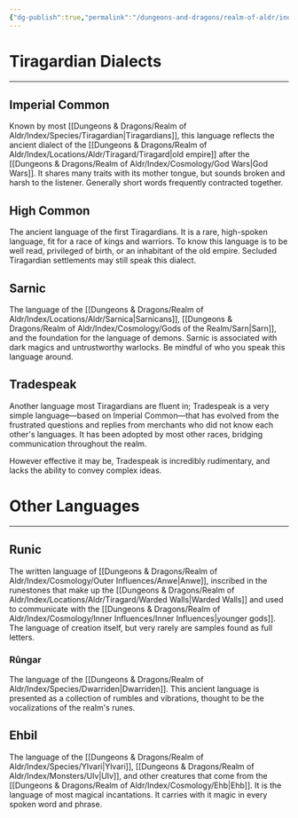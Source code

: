 ```yaml
---
{"dg-publish":true,"permalink":"/dungeons-and-dragons/realm-of-aldr/index/culture/languages/"}
---
```


# Tiragardian Dialects
---
## Imperial Common
Known by most [[Dungeons & Dragons/Realm of Aldr/Index/Species/Tiragardian\|Tiragardians]], this language reflects the ancient dialect of the [[Dungeons & Dragons/Realm of Aldr/Index/Locations/Aldr/Tiragard/Tiragard\|old empire]] after the [[Dungeons & Dragons/Realm of Aldr/Index/Cosmology/God Wars\|God Wars]]. It shares many traits with its mother tongue, but sounds broken and harsh to the listener. Generally short words frequently contracted together.
## High Common
The ancient language of the first Tiragardians. It is a rare, high-spoken language, fit for a race of kings and warriors. To know this language is to be well read, privileged of birth, or an inhabitant of the old empire. Secluded Tiragardian settlements may still speak this dialect.
## Sarnic
The language of the [[Dungeons & Dragons/Realm of Aldr/Index/Locations/Aldr/Sarnica\|Sarnicans]], [[Dungeons & Dragons/Realm of Aldr/Index/Cosmology/Gods of the Realm/Sarn\|Sarn]], and the foundation for the language of demons. Sarnic is associated with dark magics and untrustworthy warlocks. Be mindful of who you speak this language around.
## Tradespeak
Another language most Tiragardians are fluent in; Tradespeak is a very simple language—based on Imperial Common—that has evolved from the frustrated questions and replies from merchants who did not know each other's languages. It has been adopted by most other races, bridging communication throughout the realm. 

However effective it may be, Tradespeak is incredibly rudimentary, and lacks the ability to convey complex ideas.
# Other Languages
---
## Runic
The written language of [[Dungeons & Dragons/Realm of Aldr/Index/Cosmology/Outer Influences/Anwe\|Anwe]], inscribed in the runestones that make up the [[Dungeons & Dragons/Realm of Aldr/Index/Locations/Aldr/Tiragard/Warded Walls\|Warded Walls]] and used to communicate with the [[Dungeons & Dragons/Realm of Aldr/Index/Cosmology/Inner Influences/Inner Influences\|younger gods]]. The language of creation itself, but very rarely are samples found as full letters.

### Rûngar
The language of the [[Dungeons & Dragons/Realm of Aldr/Index/Species/Dwarriden\|Dwarriden]]. This ancient language is presented as a collection of rumbles and vibrations, thought to be the vocalizations of the realm's runes.
## Ehbil
The language of the [[Dungeons & Dragons/Realm of Aldr/Index/Species/Ylvari\|Ylvari]], [[Dungeons & Dragons/Realm of Aldr/Index/Monsters/Ulv\|Ulv]], and other creatures that come from the [[Dungeons & Dragons/Realm of Aldr/Index/Cosmology/Ehb\|Ehb]]. It is the language of most magical incantations. It carries with it magic in every spoken word and phrase.
